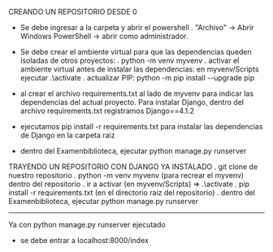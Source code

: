 CREANDO UN REPOSITORIO DESDE 0
- Se debe ingresar a la carpeta y abrir el powershell
    . "Archivo" -> Abrir Windows PowerShell -> abrir como administrador.
  
- Se debe crear el ambiente virtual para que las dependencias queden isoladas de otros proyectos:
		. python -m venv myvenv
		. activar el ambiente virtual antes de instalar las dependencias: en myvenv/Scripts ejecutar .\activate
		. actualizar PIP: python -m pip install --upgrade pip
  
-  al crear el archivo requirements.txt al lado de myvenv para indicar las dependencias del actual proyecto.
  Para instalar Django, dentro del archivo requirements.txt registramos Django==4.1.2

-  ejecutamos pip install -r requirements.txt para instalar las dependencias de Django en la carpeta raiz

- dentro del Examenbiblioteca, ejecutar python manage.py runserver


TRAYENDO UN REPOSITORIO CON DJANGO YA INSTALADO
  	. git clone de nuestro repositorio
	. python -m venv myvenv (para recrear el myvenv) dentro del repositorio
	. ir a activar (en myvenv/Scripts) => .\activate
	. pip install -r requirements.txt (en el directorio raiz del repositorio)
	. dentro del Examenbiblioteca, ejecutar python manage.py runserver


 -------------------------------------------
 Ya con python manage.py runserver ejecutado
 - se debe entrar a localhost:8000/index
